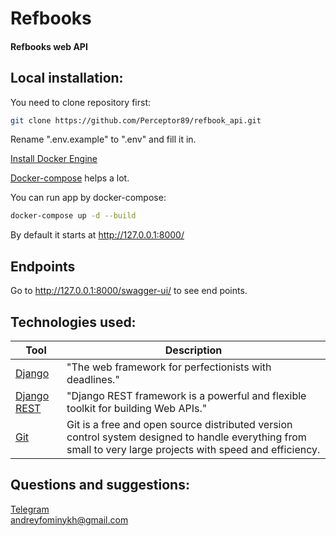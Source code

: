 # Refbooks
#### Refbooks web API

## Local installation:
You need to clone repository first:
```bash
git clone https://github.com/Perceptor89/refbook_api.git
```

Rename ".env.example" to ".env" and fill it in.

[Install Docker Engine](https://docs.docker.com/engine/install/ubuntu/)

[Docker-compose](https://docs.docker.com/compose/install/standalone/) helps a lot.

You can run app by docker-compose:

```bash
docker-compose up -d --build
```

By default it starts at http://127.0.0.1:8000/

## Endpoints
Go to http://127.0.0.1:8000/swagger-ui/ to see end points. 

## Technologies used:

| Tool                                                                     | Description                                                                                                           |
|--------------------------------------------------------------------------|-----------------------------------------------------------------------------------------------------------------------|
| [Django](https://www.djangoproject.com/)                                 | "The web framework for perfectionists with deadlines."                                                   |
| [Django REST](https://www.django-rest-framework.org)                                 | "Django REST framework is a powerful and flexible toolkit for building Web APIs."                                                   |
| [Git](https://git-scm.com)                                               | Git is a free and open source distributed version control system designed to handle everything from small to very large projects with speed and efficiency.                                                                       |


## Questions and suggestions:
[Telegram](https://t.me/Perceptor89)  
<andreyfominykh@gmail.com>